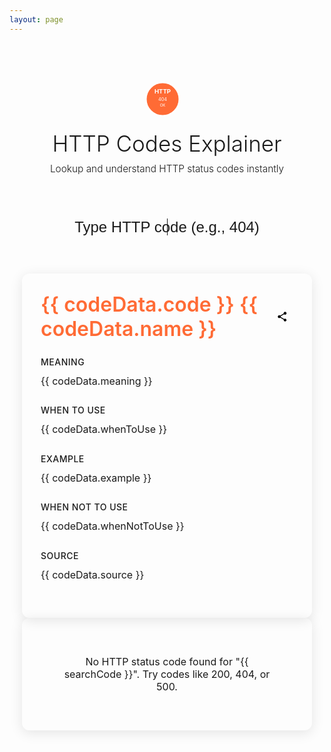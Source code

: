 ```yaml
---
layout: page
---
```


<script setup>
import { ref, watch } from 'vue'
import { useData } from 'vitepress'

const searchCode = ref('')
const codeData = ref(null)
const notFound = ref(false)
const shareCopied = ref(false)

// Load the HTTP codes data
const loadCodeData = async (code) => {
  if (!code) {
    codeData.value = null
    notFound.value = false
    return
  }
  
  try {
    const response = await fetch(`/http-codes.json`)
    const codes = await response.json()
    const found = codes.find(c => c.code.toString() === code)
    
    if (found) {
      codeData.value = found
      notFound.value = false
    } else {
      codeData.value = null
      notFound.value = true
    }
  } catch (error) {
    console.error('Error loading code data:', error)
    notFound.value = true
  }
}

// Watch for changes in search input
watch(searchCode, (newValue) => {
  loadCodeData(newValue)
})

// Share functionality
const shareURL = () => {
  const url = `${window.location.origin}/${searchCode.value}`
  navigator.clipboard.writeText(url).then(() => {
    shareCopied.value = true
    setTimeout(() => {
      shareCopied.value = false
    }, 2000)
  }).catch(err => {
    console.error('Failed to copy: ', err)
  })
}
</script>

<style scoped>
.main-container {
  max-width: 800px;
  margin: 0 auto;
  padding: 60px 20px;
  min-height: 80vh;
}

.header {
  text-align: center;
  margin-bottom: 50px;
}

.logo {
  display: inline-flex;
  align-items: center;
  justify-content: center;
  margin-bottom: 20px;
}

.logo svg {
  width: 60px;
  height: 60px;
  margin-right: 15px;
}

.title {
  font-size: 2.5em;
  font-weight: 300;
  color: var(--vp-c-text-1);
  margin: 0;
}

.tagline {
  color: var(--vp-c-text-2);
  font-size: 1.1em;
  margin-top: 10px;
  font-weight: 300;
}

.search-container {
  max-width: 600px;
  margin: 0 auto 40px;
}

.search-input {
  width: 100%;
  padding: 20px 25px;
  font-size: 24px;
  border: 2px solid var(--vp-c-divider);
  border-radius: 12px;
  background-color: var(--vp-c-bg-soft);
  color: var(--vp-c-text-1);
  box-sizing: border-box;
  outline: none;
  transition: border-color 0.3s ease;
  text-align: center;
}

.search-input:focus {
  border-color: #ff6b35;
}

.search-input::placeholder {
  color: var(--vp-c-text-3);
}

.results-container {
  max-width: 700px;
  margin: 0 auto;
  padding: 30px;
  background-color: var(--vp-c-bg-soft);
  border-radius: 12px;
  border: 1px solid var(--vp-c-divider);
  box-shadow: 0 4px 20px rgba(0, 0, 0, 0.1);
}

.code-title {
  font-size: 32px;
  font-weight: 600;
  color: #ff6b35;
  margin-bottom: 25px;
  display: flex;
  align-items: center;
  justify-content: space-between;
}

.share-icon {
  width: 32px;
  height: 32px;
  padding: 8px;
  cursor: pointer;
  border-radius: 8px;
  background-color: var(--vp-c-bg-mute);
  transition: all 0.3s ease;
  display: flex;
  align-items: center;
  justify-content: center;
}

.share-icon:hover {
  background-color: #ff6b35;
  transform: scale(1.1);
}

.share-icon.copied {
  background-color: #22c55e;
}

.share-icon svg {
  width: 20px;
  height: 20px;
  fill: var(--vp-c-text-1);
}

.section {
  margin-bottom: 25px;
}

.section h3 {
  margin-bottom: 10px;
  color: var(--vp-c-text-2);
  font-weight: 500;
  text-transform: uppercase;
  letter-spacing: 0.5px;
  font-size: 14px;
}

.section p {
  margin: 0;
  color: var(--vp-c-text-1);
  font-size: 16px;
  line-height: 1.6;
}

.not-found {
  text-align: center;
  color: var(--vp-c-text-3);
  font-size: 16px;
  padding: 30px;
}


</style>

<div class="main-container">
  <div class="header">
    <div class="logo">
      <svg viewBox="0 0 100 100" xmlns="http://www.w3.org/2000/svg">
        <circle cx="50" cy="50" r="45" fill="#ff6b35" stroke="#ffffff" stroke-width="5"/>
        <text x="50" y="35" text-anchor="middle" fill="#ffffff" font-size="16" font-weight="bold">HTTP</text>
        <text x="50" y="55" text-anchor="middle" fill="#ffffff" font-size="12">404</text>
        <text x="50" y="70" text-anchor="middle" fill="#ffffff" font-size="10">OK</text>
      </svg>
    </div>
    <h1 class="title">HTTP Codes Explainer</h1>
    <p class="tagline">Lookup and understand HTTP status codes instantly</p>
  </div>

  <div class="search-container">
    <input 
      v-model="searchCode" 
      class="search-input" 
      type="text" 
      placeholder="Type HTTP code (e.g., 404)"
      autofocus
    />
  </div>

  <div v-if="codeData" class="results-container">
    <div class="code-title">
      <span>{{ codeData.code }} {{ codeData.name }}</span>
      <div class="share-icon" :class="{ copied: shareCopied }" @click="shareURL">
        <svg xmlns="http://www.w3.org/2000/svg" viewBox="0 0 24 24">
          <path d="M18 16.08c-.76 0-1.44.3-1.96.77L8.91 12.7c.05-.23.09-.46.09-.7s-.04-.47-.09-.7l7.05-4.11c.54.5 1.25.81 2.04.81 1.66 0 3-1.34 3-3s-1.34-3-3-3-3 1.34-3 3c0 .24.04.47.09.7L8.04 9.81C7.5 9.31 6.79 9 6 9c-1.66 0-3 1.34-3 3s1.34 3 3 3c.79 0 1.5-.31 2.04-.81l7.12 4.16c-.05.21-.08.43-.08.65 0 1.61 1.31 2.92 2.92 2.92 1.61 0 2.92-1.31 2.92-2.92s-1.31-2.92-2.92-2.92z"/>
        </svg>
      </div>
    </div>
    <div class="section">
      <h3>Meaning</h3>
      <p>{{ codeData.meaning }}</p>
    </div>
    <div class="section">
      <h3>When to Use</h3>
      <p>{{ codeData.whenToUse }}</p>
    </div>
    <div class="section">
      <h3>Example</h3>
      <p>{{ codeData.example }}</p>
    </div>
    <div class="section">
      <h3>When Not to Use</h3>
      <p>{{ codeData.whenNotToUse }}</p>
    </div>
    <div v-if="codeData.source" class="section">
      <h3>Source</h3>
      <p>{{ codeData.source }}</p>
    </div>
  </div>

  <div v-if="notFound" class="results-container">
    <div class="not-found">
      No HTTP status code found for "{{ searchCode }}". Try codes like 200, 404, or 500.
    </div>
  </div>
</div>


